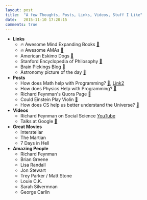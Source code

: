 ```yaml
---
layout: post
title:  "A few Thoughts, Posts, Links, Videos, Stuff I Like"
date:   2015-11-10 17:20:15
comments: true
---
```


- **Links**
    - :fire: Awesome Mind Expanding Books [:link:](https://github.com/hackerkid/Mind-Expanding-Books)
    - :fire: Awesome AMAs [:link:](https://github.com/sindresorhus/amas)
    - American Eskimo Dogs [:link:](http://www.akc.org/dog-breeds/american-eskimo-dog/)
    - Stanford Encyclopedia of Philosophy [:link:](http://plato.stanford.edu/)
    - Brain Pickings Blog [:link:](https://www.brainpickings.org/)
    - Astronomy picture of the day [:link:](http://apod.nasa.gov/apod/archivepix.html)
- **Posts**
    - How does Math help with Programming? [:link:](https://www.quora.com/What-are-the-advantages-of-having-a-degree-in-math-and-working-as-a-programmer), [Link2](https://www.quora.com/Are-there-disadvantages-to-having-a-degree-in-math-and-working-as-a-programmer-If-so-what-are-they)
    - How does Physics Help with Programming? [:link:](https://www.quora.com/What-are-the-advantages-of-having-a-degree-in-physics-and-working-as-a-programmer) 
    - Richard Feynman's Quora Page [:link:](https://www.quora.com/Richard-Feynman)
    - Could Einstein Play Violin [:link:](https://www.quora.com/Did-Albert-Einstein-know-how-to-play-the-violin)
    - How does CS help us better understand the Universe? [:link:](https://www.quora.com/How-does-computer-science-help-us-better-understand-the-universe)
- **Videos**
    - Richard Feynman on Social Science [YouTube](https://www.youtube.com/watch?v=IaO69CF5mbY)
    - Talks at Google [:link:](https://www.youtube.com/channel/UCbmNph6atAoGfqLoCL_duAg)
- **Great Movies**
    - Interstellar
    - The Martian
    - 7 Days in Hell 
- **Amazing People**
    - Richard Feynman
    - Brian Greene
    - Lisa Randall
    - Jon Stewart
    - Trey Parker / Matt Stone
    - Louie C.K.
    - Sarah Silvermnan
    - George Carlin